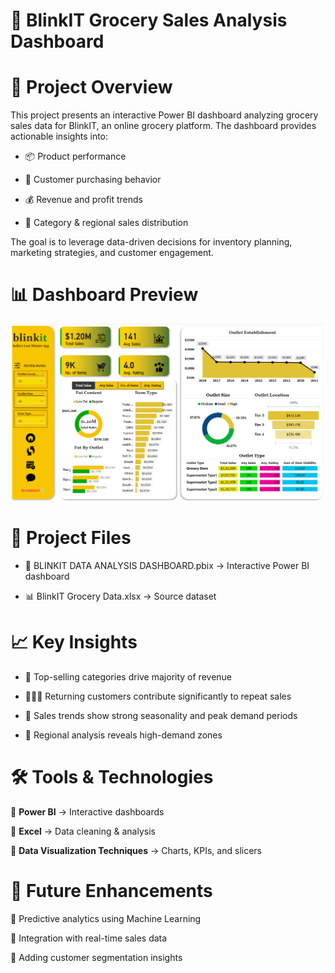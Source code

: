 # 🛒 BlinkIT Grocery Sales Analysis Dashboard
# 📌 Project Overview
This project presents an interactive Power BI dashboard analyzing grocery sales data for BlinkIT, an online grocery platform.
The dashboard provides actionable insights into:

- 📦 Product performance

- 👥 Customer purchasing behavior

- 💰 Revenue and profit trends

- 🏪 Category & regional sales distribution

The goal is to leverage data-driven decisions for inventory planning, marketing strategies, and customer engagement.

# 📊 Dashboard Preview
![image alt](https://github.com/mondal-subhajit05/BLINKIT-DATA-ANALYSIS/blob/d302088199e848b13da30da1ed22679c486d5ac3/Screenshot_Dashboard.png)

# 📂 Project Files
- 📄 BLINKIT DATA ANALYSIS DASHBOARD.pbix → Interactive Power BI dashboard

- 📊 BlinkIT Grocery Data.xlsx → Source dataset
# 📈 Key Insights
- 🍎 Top-selling categories drive majority of revenue

- 👨‍👩‍👧 Returning customers contribute significantly to repeat sales

- 📅 Sales trends show strong seasonality and peak demand periods

- 🏬 Regional analysis reveals high-demand zones

# 🛠️ Tools & Technologies

🔹 **Power BI** → Interactive dashboards

🔹 **Excel** → Data cleaning & analysis

🔹 **Data Visualization Techniques** → Charts, KPIs, and slicers

# 📌 Future Enhancements

🔹 Predictive analytics using Machine Learning

🔹 Integration with real-time sales data

🔹 Adding customer segmentation insights
